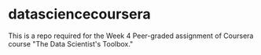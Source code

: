 # datasciencecoursera

This is a repo required for the Week 4 Peer-graded assignment of Coursera course "The Data Scientist's Toolbox." 
